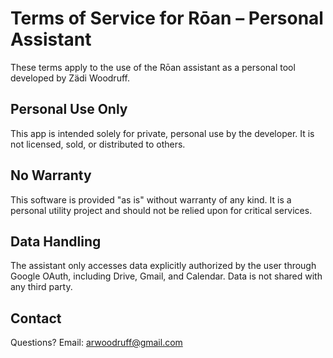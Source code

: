# Terms of Service for Rōan – Personal Assistant

These terms apply to the use of the Rōan assistant as a personal tool developed by Zädi Woodruff.

## Personal Use Only

This app is intended solely for private, personal use by the developer. It is not licensed, sold, or distributed to others.

## No Warranty

This software is provided "as is" without warranty of any kind. It is a personal utility project and should not be relied upon for critical services.

## Data Handling

The assistant only accesses data explicitly authorized by the user through Google OAuth, including Drive, Gmail, and Calendar. Data is not shared with any third party.

## Contact

Questions? Email: arwoodruff@gmail.com

